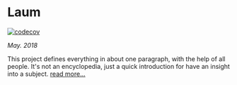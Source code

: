 # Laum

[![codecov](https://codecov.io/gh/mrouhi13/laum/branch/master/graph/badge.svg)](https://codecov.io/gh/mrouhi13/laum)

_May. 2018_

This project defines everything in about one paragraph, with the help of all
people. It's not an encyclopedia, just a quick introduction for have an insight
into a subject. [read more...][1]

[1]: https://www.laumproject.com/about
